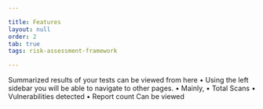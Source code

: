 ```yaml
---

title: Features
layout: null
order: 2
tab: true
tags: risk-assessment-framework

---
```

Summarized results of your tests can
be viewed from here
• Using the left sidebar you will be able
to navigate to other pages.
• Mainly,
• Total Scans
• Vulnerabilities detected
• Report count
Can be viewed
